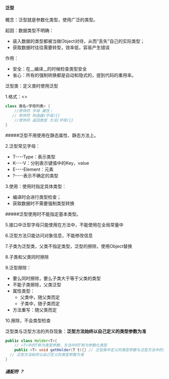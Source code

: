 #### 泛型

概念：泛型就是参数化类型，使用广泛的类型。

起因：数据类型不明确：

* 装入数据的类型都被当做Object对待，从而“丢失”自己的实际类型；
* 获取数据时往往需要转型，效率低，容易产生错误

作用：

* 安全：在__编译__的时候检查类型安全
* 省心：所有的强制转换都是自动和隐式的，提到代码的重用率。



泛型类：定义类时使用泛型

1.格式：<>

```java
class 类名<字母列表> {
    //修饰符 字母 属性；
   // 修饰符 构造器(字母){}
    //修饰符 返回类型 方法(字母){}
}

```

#####泛型不用使用在静态属性、静态方法上。

2.泛型常见字母：

* T----Type：表示类型
* K----V：分别表示键值中的Key，value
* E----Element：元素
* ?----表示不确定的类型

3.使用：使用时指定具体类型：

* 编译时会进行类型检查；
* 获取数据时不需要强制类型转换

#####泛型使用时不能指定基本类型。

5.接口中泛型字母只能使用在方法中，不能使用在全局常量中

6.泛型方法只能访问对象信息，不能修改信息

7.子类为泛型类，父类不指定类型，泛型的擦除，使用Object替换

8.子类和父类同时擦除

9.泛型擦除：

* 要么同时擦除，要么子类大于等于父类的类型
* 不能子类擦除，父类泛型
* 属性类型：
  * 父类中，随父类而定
  * 子类中，随子类而定
* 方法重写：随父类而定

10.擦除，不会类型检查

泛型类与泛型方法的共存现象：__泛型方法始终以自己定义的类型参数为准__

```java
public class Holder<T>{
	// <T>中的T称为类型参数，方法中的T称为参数化类型
	public <T> void getHolder(T t){} // 泛型类中定义的类型参数与泛型方法中的类型参数没有相应的联系
  // 泛型方法始终以自己定义的类型参数为准
}
```



##### 通配符 ？

